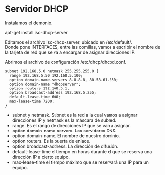 # Servidor DHCP  

Instalamos el demonio.  

  apt-get install isc-dhcp-server  
  
Editamos el archivo isc-dhcp-server, ubicado en /etc/default/.  
Donde pone INTERFACES, entre las comillas, vamos a escribir el nombre de la tarjeta de red que se va a encargar de asignar direcciones IP.  

Abrimos el archivo de configuración /etc/dhcp/dhcpd.conf.  
~~~
subnet 192.168.5.0 netmask 255.255.255.0 {
  range 192.168.5.50 192.168.5.100;
  option domain-name-servers 8.8.8.8, 80.58.61.250;
  option domain-name "dhcpserver";
  option routers 192.168.5.1;
  option broadcast-address 192.168.5.255;
  default-lease-time 600;
  max-lease-time 7200;
}
~~~  

- subnet y netmask. Subnet es la red a la cual vamos a asignar direcciones IP y netmask es la máscara de subred.  
- range. Es el rango de direcciones IP que se van a asignar.  
- option domain-name-servers. Los servidores DNS.  
- option domain-name. El nombre de nuestro dominio.  
- option routers. Es la puerta de enlace.  
- option broadcast-address. La dirección de difusión.  
- default-lease-time el tiempo en horas durante el que se reserva una dirección IP a cierto equipo.  
- max-lease-time el tiempo máximo que se reservará una IP para un equipo.  
  
  
